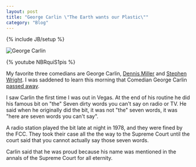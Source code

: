 ```yaml
---
layout: post
title: "George Carlin \"The Earth wants our Plastic\""
category: "Blog"
---
```

{% include JB/setup %}

![George Carlin](http://www.fekke.com/blog/images/Georgecarlinmugshot.jpg)

{% youtube NBRquiS1pis %}

My favorite three comedians are George Carlin, [Dennis Miller](http://www.dennismillerradio.com) and [Stephen Wright](http://www.stevenwright.com). I was saddened to learn this morning that Comedian George Carlin [passed away](http://www.breitbart.com/article.php?id=D91FO6180&show_article=1&catnum=0).

I saw Carlin the first time I was out in Vegas. At the end of his routine he did his famous bit on "the" Seven dirty words you can't say on radio or TV. He said when he originally did the bit, it was not "the" seven words, it was "here are seven words you can't say". 

A radio station played the bit late at night in 1978, and they were fined by the FCC. They took their case all the the way to the Supreme Court until the court said that you cannot actually say those seven words.

Carlin said that he was proud because his name was mentioned in the annals of the Supreme Court for all eternity.